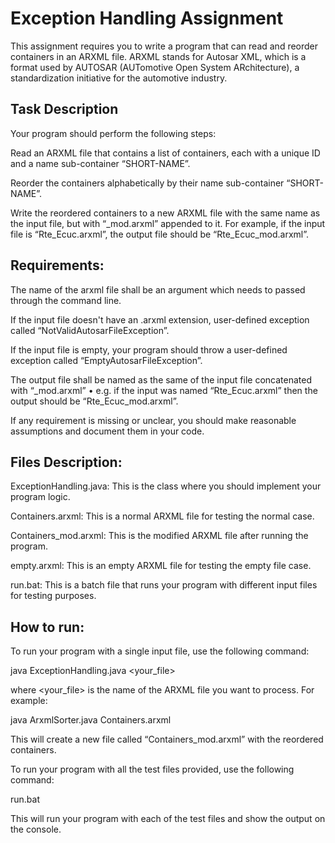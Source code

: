 # Exception Handling Assignment
This assignment requires you to write a program that can read and reorder containers in an ARXML file. ARXML stands for Autosar XML, which is a format used by AUTOSAR (AUTomotive Open System ARchitecture), a standardization initiative for the automotive industry.

## Task Description
Your program should perform the following steps:

Read an ARXML file that contains a list of containers, each with a unique ID and a name sub-container “SHORT-NAME”.

Reorder the containers alphabetically by their name sub-container “SHORT-NAME”.

Write the reordered containers to a new ARXML file with the same name as the input file, but with “_mod.arxml” appended to it. For example, if the input file is “Rte_Ecuc.arxml”, the output file should be “Rte_Ecuc_mod.arxml”.

## Requirements:
The name of the arxml file shall be an argument which needs to passed through the command line.

If the input file doesn't have an .arxml extension, user-defined exception called “NotValidAutosarFileException”.

If the input file is empty, your program should throw a user-defined exception called “EmptyAutosarFileException”.

The output file shall be named as the same of the input file concatenated with “_mod.arxml” • e.g. if the input was named “Rte_Ecuc.arxml” then the output should be “Rte_Ecuc_mod.arxml”.

If any requirement is missing or unclear, you should make reasonable assumptions and document them in your code.

## Files Description:
ExceptionHandling.java: This is the class where you should implement your program logic.

Containers.arxml: This is a normal ARXML file for testing the normal case.

Containers_mod.arxml: This is the modified ARXML file after running the program.

empty.arxml: This is an empty ARXML file for testing the empty file case.

run.bat: This is a batch file that runs your program with different input files for testing purposes.

## How to run:
To run your program with a single input file, use the following command:

java ExceptionHandling.java <your_file>

where <your_file> is the name of the ARXML file you want to process. For example:

java ArxmlSorter.java Containers.arxml

This will create a new file called “Containers_mod.arxml” with the reordered containers.

To run your program with all the test files provided, use the following command:

run.bat

This will run your program with each of the test files and show the output on the console.